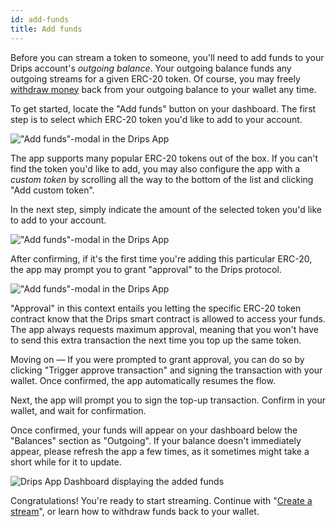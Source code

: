 ```yaml
---
id: add-funds
title: Add funds
---
```


Before you can stream a token to someone, you'll need to add funds to your Drips account's *outgoing balance*. Your outgoing balance funds any outgoing streams for a given ERC-20 token. Of course, you may freely <a href="/docs/the-drips-app/manage-funds/withdraw-funds" target="_blank">withdraw money</a> back from your outgoing balance to your wallet any time.

To get started, locate the "Add funds" button on your dashboard. The first step is to select which ERC-20 token you'd like to add to your account.

!["Add funds"-modal in the Drips App](/img/drips-app/add-funds/1.png)

The app supports many popular ERC-20 tokens out of the box. If you can't find the token you'd like to add, you may also configure the app with a *custom token* by scrolling all the way to the bottom of the list and clicking "Add custom token".

In the next step, simply indicate the amount of the selected token you'd like to add to your account.

!["Add funds"-modal in the Drips App](/img/drips-app/add-funds/2.png)

After confirming, if it's the first time you're adding this particular ERC-20, the app may prompt you to grant "approval" to the Drips protocol.

!["Add funds"-modal in the Drips App](/img/drips-app/add-funds/3.png)

"Approval" in this context entails you letting the specific ERC-20 token contract know that the Drips smart contract is allowed to access your funds. The app always requests maximum approval, meaning that you won't have to send this extra transaction the next time you top up the same token.

Moving on — If you were prompted to grant approval, you can do so by clicking "Trigger approve transaction" and signing the transaction with your wallet. Once confirmed, the app automatically resumes the flow.

Next, the app will prompt you to sign the top-up transaction. Confirm in your wallet, and wait for confirmation.

Once confirmed, your funds will appear on your dashboard below the "Balances" section as "Outgoing". If your balance doesn't immediately appear, please refresh the app a few times, as it sometimes might take a short while for it to update.

![Drips App Dashboard displaying the added funds](/img/drips-app/add-funds/4.png)

Congratulations! You're ready to start streaming. Continue with "<a href="/docs/the-drips-app/manage-funds/withdraw-funds">Create a stream</a>", or learn how to withdraw funds back to your wallet.
